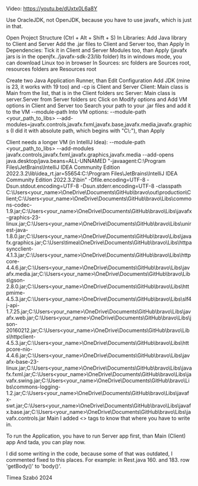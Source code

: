 Video: https://youtu.be/dUxtx0L6a8Y

Use OracleJDK, not OpenJDK, because you have to use javafx, which is just in that.

Open Project Structure (Ctrl + Alt + Shift + S)
In Libraries: 
Add Java library to Client and Server
Add the .jar files to Client and Server too, than Apply
In Dependencies: 
Tick it in Client and Server Modules too, than Apply
(javafx jars is in the openjfx../javafx-sdk-23/lib folder)
Its in windows mode, you can download Linux too in browser
In Sources: 
src folders are Sources root, resources folders are Resources root

Create two Java Application Runner, than Edit Configuration
Add JDK (mine is 23, it works with 19 too) and -cp is Client and Server
Client: Main class is Main from the list, that is in the Client folders src
Server: Main class is server.Server from Server folders src
Click on Modify options and Add VM options in Client and Server too
Search your path to your .jar files and add it to the VM --module-path
Into VM options: --module-path <your_path_to_libs> --add-modules=javafx.controls,javafx.fxml,javafx.base,javafx.media,javafx.graphics
(I did it with absolute path, which begins with "C\\:"), than Apply

Client needs a longer VM (in IntellIJ Idea):
--module-path <your_path_to_libs> --add-modules javafx.controls,javafx.fxml,javafx.graphics,javafx.media --add-opens java.desktop/java.beans=ALL-UNNAMED "-javaagent:C:\Program Files\JetBrains\IntelliJ IDEA Community Edition 2022.3.2\lib\idea_rt.jar=55654:C:\Program Files\JetBrains\IntelliJ IDEA Community Edition 2022.3.2\bin" -Dfile.encoding=UTF-8 -Dsun.stdout.encoding=UTF-8 -Dsun.stderr.encoding=UTF-8 -classpath C:\Users\<your_name>\OneDrive\Documents\GitHub\bravo\out\production\Client;C:\Users\<your_name>\OneDrive\Documents\GitHub\bravo\Libs\commons-codec-1.9.jar;C:\Users\<your_name>\OneDrive\Documents\GitHub\bravo\Libs\javafx-graphics-23-linux.jar;C:\Users\<your_name>\OneDrive\Documents\GitHub\bravo\Libs\unirest-java-1.8.0.jar;C:\Users\<your_name>\OneDrive\Documents\GitHub\bravo\Libs\javafx.graphics.jar;C:\Users\timea\OneDrive\Documents\GitHub\bravo\Libs\httpasyncclient-4.1.3.jar;C:\Users\<your_name>\OneDrive\Documents\GitHub\bravo\Libs\httpcore-4.4.6.jar;C:\Users\<your_name>\OneDrive\Documents\GitHub\bravo\Libs\javafx.media.jar;C:\Users\<your_name>\OneDrive\Documents\GitHub\bravo\Libs\gson-2.8.0.jar;C:\Users\<your_name>\OneDrive\Documents\GitHub\bravo\Libs\httpmime-4.5.3.jar;C:\Users\<your_name>\OneDrive\Documents\GitHub\bravo\Libs\slf4j-api-1.7.25.jar;C:\Users\<your_name>\OneDrive\Documents\GitHub\bravo\Libs\javafx.web.jar;C:\Users\<your_name>\OneDrive\Documents\GitHub\bravo\Libs\json-20160212.jar;C:\Users\<your_name>\OneDrive\Documents\GitHub\bravo\Libs\httpclient-4.5.3.jar;C:\Users\<your_name>\OneDrive\Documents\GitHub\bravo\Libs\httpcore-nio-4.4.6.jar;C:\Users\<your_name>\OneDrive\Documents\GitHub\bravo\Libs\javafx-base-23-linux.jar;C:\Users\<your_name>\OneDrive\Documents\GitHub\bravo\Libs\javafx.fxml.jar;C:\Users\<your_name>\OneDrive\Documents\GitHub\bravo\Libs\javafx.swing.jar;C:\Users\<your_name>\OneDrive\Documents\GitHub\bravo\Libs\commons-logging-1.2.jar;C:\Users\<your_name>\OneDrive\Documents\GitHub\bravo\Libs\javafx-swt.jar;C:\Users\<your_name>\OneDrive\Documents\GitHub\bravo\Libs\javafx.base.jar;C:\Users\<your_name>\OneDrive\Documents\GitHub\bravo\Libs\javafx.controls.jar Main
I added <> tags to know that where you have to write in.

To run the Application, you have to run Server app first, than Main (Client) app
And tada, you can play now.

I did some writing in the code, because some of that was outdated, I commented fixed to this places.
For example: in Rest.java 160. and 183. row 'getBody()' to 'body()'.

Tímea Szabó 2024